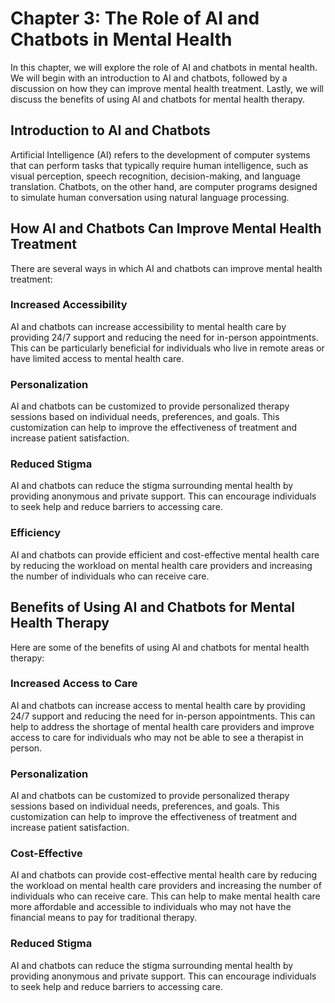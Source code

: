Chapter 3: The Role of AI and Chatbots in Mental Health
=======================================================

In this chapter, we will explore the role of AI and chatbots in mental health. We will begin with an introduction to AI and chatbots, followed by a discussion on how they can improve mental health treatment. Lastly, we will discuss the benefits of using AI and chatbots for mental health therapy.

Introduction to AI and Chatbots
-------------------------------

Artificial Intelligence (AI) refers to the development of computer systems that can perform tasks that typically require human intelligence, such as visual perception, speech recognition, decision-making, and language translation. Chatbots, on the other hand, are computer programs designed to simulate human conversation using natural language processing.

How AI and Chatbots Can Improve Mental Health Treatment
-------------------------------------------------------

There are several ways in which AI and chatbots can improve mental health treatment:

### Increased Accessibility

AI and chatbots can increase accessibility to mental health care by providing 24/7 support and reducing the need for in-person appointments. This can be particularly beneficial for individuals who live in remote areas or have limited access to mental health care.

### Personalization

AI and chatbots can be customized to provide personalized therapy sessions based on individual needs, preferences, and goals. This customization can help to improve the effectiveness of treatment and increase patient satisfaction.

### Reduced Stigma

AI and chatbots can reduce the stigma surrounding mental health by providing anonymous and private support. This can encourage individuals to seek help and reduce barriers to accessing care.

### Efficiency

AI and chatbots can provide efficient and cost-effective mental health care by reducing the workload on mental health care providers and increasing the number of individuals who can receive care.

Benefits of Using AI and Chatbots for Mental Health Therapy
-----------------------------------------------------------

Here are some of the benefits of using AI and chatbots for mental health therapy:

### Increased Access to Care

AI and chatbots can increase access to mental health care by providing 24/7 support and reducing the need for in-person appointments. This can help to address the shortage of mental health care providers and improve access to care for individuals who may not be able to see a therapist in person.

### Personalization

AI and chatbots can be customized to provide personalized therapy sessions based on individual needs, preferences, and goals. This customization can help to improve the effectiveness of treatment and increase patient satisfaction.

### Cost-Effective

AI and chatbots can provide cost-effective mental health care by reducing the workload on mental health care providers and increasing the number of individuals who can receive care. This can help to make mental health care more affordable and accessible to individuals who may not have the financial means to pay for traditional therapy.

### Reduced Stigma

AI and chatbots can reduce the stigma surrounding mental health by providing anonymous and private support. This can encourage individuals to seek help and reduce barriers to accessing care.

